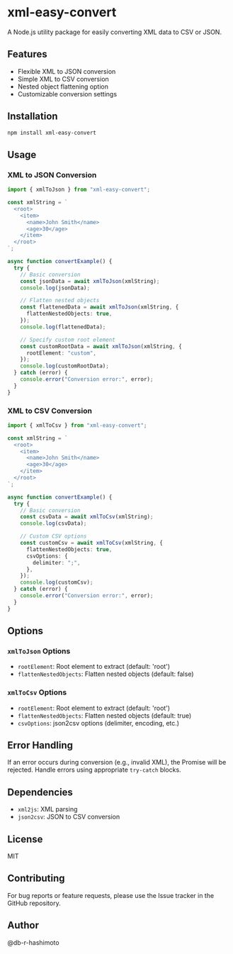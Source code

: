 # xml-easy-convert

A Node.js utility package for easily converting XML data to CSV or JSON.

## Features

- Flexible XML to JSON conversion
- Simple XML to CSV conversion
- Nested object flattening option
- Customizable conversion settings

## Installation

```bash
npm install xml-easy-convert
```

## Usage

### XML to JSON Conversion

```typescript
import { xmlToJson } from "xml-easy-convert";

const xmlString = `
  <root>
    <item>
      <name>John Smith</name>
      <age>30</age>
    </item>
  </root>
`;

async function convertExample() {
  try {
    // Basic conversion
    const jsonData = await xmlToJson(xmlString);
    console.log(jsonData);

    // Flatten nested objects
    const flattenedData = await xmlToJson(xmlString, {
      flattenNestedObjects: true,
    });
    console.log(flattenedData);

    // Specify custom root element
    const customRootData = await xmlToJson(xmlString, {
      rootElement: "custom",
    });
    console.log(customRootData);
  } catch (error) {
    console.error("Conversion error:", error);
  }
}
```

### XML to CSV Conversion

```typescript
import { xmlToCsv } from "xml-easy-convert";

const xmlString = `
  <root>
    <item>
      <name>John Smith</name>
      <age>30</age>
    </item>
  </root>
`;

async function convertExample() {
  try {
    // Basic conversion
    const csvData = await xmlToCsv(xmlString);
    console.log(csvData);

    // Custom CSV options
    const customCsv = await xmlToCsv(xmlString, {
      flattenNestedObjects: true,
      csvOptions: {
        delimiter: ";",
      },
    });
    console.log(customCsv);
  } catch (error) {
    console.error("Conversion error:", error);
  }
}
```

## Options

### `xmlToJson` Options

- `rootElement`: Root element to extract (default: 'root')
- `flattenNestedObjects`: Flatten nested objects (default: false)

### `xmlToCsv` Options

- `rootElement`: Root element to extract (default: 'root')
- `flattenNestedObjects`: Flatten nested objects (default: true)
- `csvOptions`: json2csv options (delimiter, encoding, etc.)

## Error Handling

If an error occurs during conversion (e.g., invalid XML), the Promise will be rejected. Handle errors using appropriate `try-catch` blocks.

## Dependencies

- `xml2js`: XML parsing
- `json2csv`: JSON to CSV conversion

## License

MIT

## Contributing

For bug reports or feature requests, please use the Issue tracker in the GitHub repository.

## Author

@db-r-hashimoto
